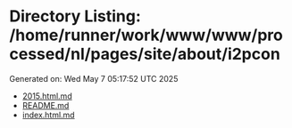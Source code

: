 # Directory Listing: /home/runner/work/www/www/processed/nl/pages/site/about/i2pcon
Generated on: Wed May  7 05:17:52 UTC 2025

- [2015.html.md](2015.html.md)
- [README.md](README.md)
- [index.html.md](index.html.md)
